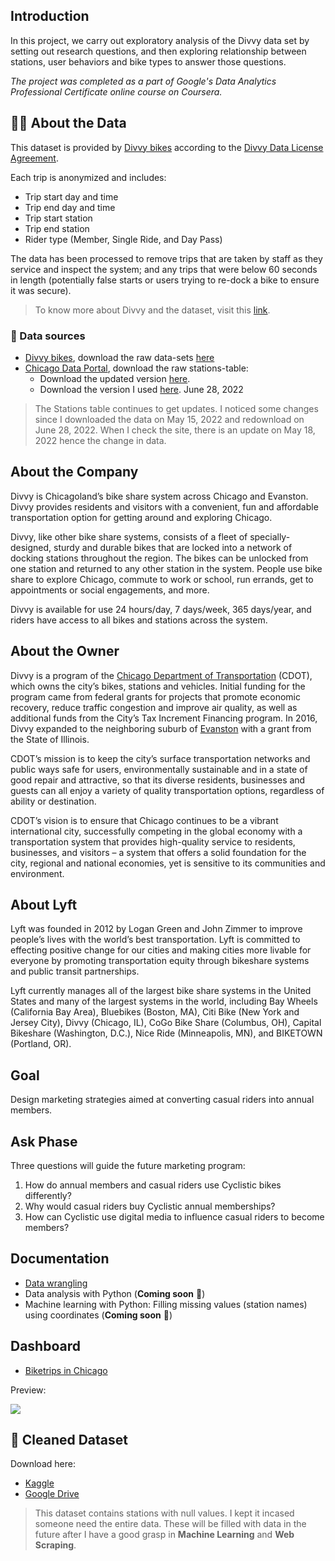 ## Introduction
In this project, we carry out exploratory analysis of the Divvy data set by setting out research questions, and then exploring relationship between stations, user behaviors and bike types to answer those questions.

*The project was completed as a part of Google's Data Analytics Professional Certificate online course on Coursera.*

## 🚴‍♀️ About the Data
This dataset is provided by [Divvy bikes](https://divvybikes.com) according to the [Divvy Data License Agreement](https://ride.divvybikes.com/data-license-agreement).

Each trip is anonymized and includes:
- Trip start day and time
- Trip end day and time
- Trip start station
- Trip end station
- Rider type (Member, Single Ride, and Day Pass)

The data has been processed to remove trips that are taken by staff as they service and inspect the system; and any trips that were below 60 seconds in length (potentially false starts or users trying to re-dock a bike to ensure it was secure).

> To know more about Divvy and the dataset, visit this [link](https://ride.divvybikes.com/system-data).

### 🔗 Data sources
- [Divvy bikes](https://divvybikes.com), download the raw data-sets [here](https://divvy-tripdata.s3.amazonaws.com/index.html)
- [Chicago Data Portal](https://data.cityofchicago.org/), download the raw stations-table:
  - Download the updated version [here](https://data.cityofchicago.org/Transportation/Divvy-Bicycle-Stations/bbyy-e7gq).
  - Download the version I used [here](https://github.com/ca-ros/divvy-bikeshare/blob/master/data%20wrangling/csv%20files/stations_raw/Divvy_Bicycle_Stations.csv). June 28, 2022

> The Stations table continues to get updates. I noticed some changes since I downloaded the data on May 15, 2022 and redownload on June 28, 2022. When I check the site, there is an update on May 18, 2022 hence the change in data.

## About the Company
Divvy is Chicagoland’s bike share system across Chicago and Evanston. Divvy provides residents and visitors with a convenient, fun and affordable transportation option for getting around and exploring Chicago.

Divvy, like other bike share systems, consists of a fleet of specially-designed, sturdy and durable bikes that are locked into a network of docking stations throughout the region. The bikes can be unlocked from one station and returned to any other station in the system. People use bike share to explore Chicago, commute to work or school, run errands, get to appointments or social engagements, and more.

Divvy is available for use 24 hours/day, 7 days/week, 365 days/year, and riders have access to all bikes and stations across the system.

## About the Owner
Divvy is a program of the [Chicago Department of Transportation](https://www.chicago.gov/city/en/depts/cdot.html) (CDOT), which owns the city’s bikes, stations and vehicles. Initial funding for the program came from federal grants for projects that promote economic recovery, reduce traffic congestion and improve air quality, as well as additional funds from the City’s Tax Increment Financing program. In 2016, Divvy expanded to the neighboring suburb of [Evanston](https://ride.divvybikes.com/explore-chicago/expansion/evanston) with a grant from the State of Illinois.

CDOT’s mission is to keep the city’s surface transportation networks and public ways safe for users, environmentally sustainable and in a state of good repair and attractive, so that its diverse residents, businesses and guests can all enjoy a variety of quality transportation options, regardless of ability or destination.

CDOT’s vision is to ensure that Chicago continues to be a vibrant international city, successfully competing in the global economy with a transportation system that provides high-quality service to residents, businesses, and visitors – a system that offers a solid foundation for the city, regional and national economies, yet is sensitive to its communities and environment.

## About Lyft
Lyft was founded in 2012 by Logan Green and John Zimmer to improve people’s lives with the world’s best transportation. Lyft is committed to effecting positive change for our cities and making cities more livable for everyone by promoting transportation equity through bikeshare systems and public transit partnerships.

Lyft currently manages all of the largest bike share systems in the United States and many of the largest systems in the world, including Bay Wheels (California Bay Area), Bluebikes (Boston, MA), Citi Bike (New York and Jersey City), Divvy (Chicago, IL), CoGo Bike Share (Columbus, OH), Capital Bikeshare (Washington, D.C.), Nice Ride (Minneapolis, MN), and BIKETOWN (Portland, OR).

## Goal
Design marketing strategies aimed at converting casual riders into annual members.

## Ask Phase
Three questions will guide the future marketing program:

1. How do annual members and casual riders use Cyclistic bikes differently?
2. Why would casual riders buy Cyclistic annual memberships?
3. How can Cyclistic use digital media to influence casual riders to become members?


## Documentation

- [Data wrangling](https://github.com/ca-ros/divvy-bikeshare/blob/master/docs/data_wrangling.md)
- Data analysis with Python (**Coming soon** 🚧)
- Machine learning with Python: Filling missing values (station names) using coordinates (**Coming soon** 🚧)

## Dashboard
- [Biketrips in Chicago](https://public.tableau.com/app/profile/chris.arthur.rosaroso/viz/BiketripsinChicago/viz)

Preview:

![](https://github.com/ca-ros/divvy-bikeshare/blob/master/resources/img/data-viz-v2.png)


## 🧹 Cleaned Dataset
Download here:
- [Kaggle](www.kaggle.com/dataset/e116a4d4f9c1900cf2b5b0b6a9270e20a378a4a18d209f5277253e8afbf2ef7d)
- [Google Drive](https://drive.google.com/file/d/1xhHuh9WXHtIBLPV6OO-a62th6Ev27jmM/view?usp=sharing)

> This dataset contains stations with null values. I kept it incased someone need the entire data. These will be filled with data in the future after I have a good grasp in **Machine Learning** and **Web Scraping**.  